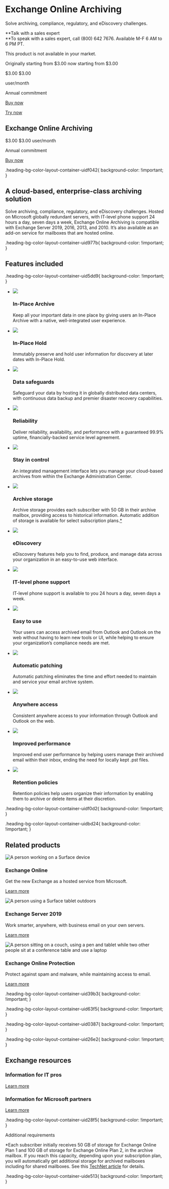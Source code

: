 # Exchange Online Archiving

Solve archiving, compliance, regulatory, and eDiscovery challenges.

**Talk with a sales expert  
**To speak with a sales expert, call (800) 642 7676. Available M-F 6 AM to 6 PM PT.

This product is not available in your market.

Originally starting from $3.00 now starting from $3.00

$3.00 $3.00

user/month

Annual commitment  

[Buy now](https://go.microsoft.com/fwlink/p/?linkid=2225275&clcid=0x409&culture=en-us&country=us)

[Try now](https://go.microsoft.com/fwlink/p/?linkid=2224892&clcid=0x409&culture=en-us&country=us)

## Exchange Online Archiving

$3.00 $3.00 user/month

Annual commitment  

[Buy now](https://go.microsoft.com/fwlink/p/?linkid=2225275&clcid=0x409&culture=en-us&country=us)

.heading-bg-color-layout-container-uidf042{ background-color: !important; }

## A cloud-based, enterprise-class archiving solution

Solve archiving, compliance, regulatory, and eDiscovery challenges. Hosted on Microsoft globally redundant servers, with IT-level phone support 24 hours a day, seven days a week, Exchange Online Archiving is compatible with Exchange Server 2019, 2016, 2013, and 2010. It’s also available as an add-on service for mailboxes that are hosted online.

.heading-bg-color-layout-container-uid977b{ background-color: !important; }

## Features included

.heading-bg-color-layout-container-uid5dd9{ background-color: !important; }

- ![](https://cdn-dynmedia-1.microsoft.com/is/image/microsoftcorp/Icon_InPlaceArchive_35x80_2x_0_RE4KyVO?resMode=sharp2&op_usm=1.5,0.65,15,0&wid=80&hei=35&qlt=100&fit=constrain)
    
    ### In-Place Archive
    
    Keep all your important data in one place by giving users an In-Place Archive with a native, well-integrated user experience.
    
- ![](https://cdn-dynmedia-1.microsoft.com/is/image/microsoftcorp/Icon_InPlaceHold_35x80_2x_RE4Kr3o?resMode=sharp2&op_usm=1.5,0.65,15,0&wid=80&hei=35&qlt=100&fit=constrain)
    
    ### In-Place Hold
    
    Immutably preserve and hold user information for discovery at later dates with In-Place Hold.
    

- ![](https://cdn-dynmedia-1.microsoft.com/is/image/microsoftcorp/Icon_DataSafeguards_35x80_2x_0_RE4KhAi?resMode=sharp2&op_usm=1.5,0.65,15,0&wid=80&hei=35&qlt=100&fit=constrain)
    
    ### Data safeguards
    
    Safeguard your data by hosting it in globally distributed data centers, with continuous data backup and premier disaster recovery capabilities.
    
- ![](https://cdn-dynmedia-1.microsoft.com/is/image/microsoftcorp/Icon_Reliability_35x80_2x_1_RE4KttT?resMode=sharp2&op_usm=1.5,0.65,15,0&wid=80&hei=35&qlt=100&fit=constrain)
    
    ### Reliability
    
    Deliver reliability, availability, and performance with a guaranteed 99.9% uptime, financially-backed service level agreement.
    

- ![](https://cdn-dynmedia-1.microsoft.com/is/image/microsoftcorp/Icon_StayInControl_35x80_2x_0_RE4KiVn?resMode=sharp2&op_usm=1.5,0.65,15,0&wid=80&hei=35&qlt=100&fit=constrain)
    
    ### Stay in control
    
    An integrated management interface lets you manage your cloud-based archives from within the Exchange Administration Center.
    
- ![](https://cdn-dynmedia-1.microsoft.com/is/image/microsoftcorp/Icon_ArchiveStorage_35x80_2x_RE4KlrG?resMode=sharp2&op_usm=1.5,0.65,15,0&wid=80&hei=35&qlt=100&fit=constrain)
    
    ### Archive storage
    
    Archive storage provides each subscriber with 50 GB in their archive mailbox, providing access to historical information. Automatic addition of storage is available for select subscription plans.[\*](https://www.microsoft.com/en-us/microsoft-365/exchange/microsoft-exchange-online-archiving-email#footnotes-uid6efb)
    

- ![](https://cdn-dynmedia-1.microsoft.com/is/image/microsoftcorp/Icon_eDiscovery_35x80_2x_0_RE4Ko9T?resMode=sharp2&op_usm=1.5,0.65,15,0&wid=80&hei=35&qlt=100&fit=constrain)
    
    ### eDiscovery
    
    eDiscovery features help you to find, produce, and manage data across your organization in an easy-to-use web interface.
    
- ![](https://cdn-dynmedia-1.microsoft.com/is/image/microsoftcorp/Icon_ITLevel_35x80_2x_1_RE4KiVc?resMode=sharp2&op_usm=1.5,0.65,15,0&wid=80&hei=35&qlt=100&fit=constrain)
    
    ### IT-level phone support
    
    IT-level phone support is available to you 24 hours a day, seven days a week.
    

- ![](https://cdn-dynmedia-1.microsoft.com/is/image/microsoftcorp/Icon_EasyToUse_35x80_2x_RE4Kr3j?resMode=sharp2&op_usm=1.5,0.65,15,0&wid=80&hei=35&qlt=100&fit=constrain)
    
    ### Easy to use
    
    Your users can access archived email from Outlook and Outlook on the web without having to learn new tools or UI, while helping to ensure your organization’s compliance needs are met.
    
- ![](https://cdn-dynmedia-1.microsoft.com/is/image/microsoftcorp/Icon_AutomaticPatching_35x80_2x_RE4KlrJ?resMode=sharp2&op_usm=1.5,0.65,15,0&wid=80&hei=35&qlt=100&fit=constrain)
    
    ### Automatic patching
    
    Automatic patching eliminates the time and effort needed to maintain and service your email archive system.
    

- ![](https://cdn-dynmedia-1.microsoft.com/is/image/microsoftcorp/Icon_AccessFromAnywhere_35x80_2x_RE4Klr7?resMode=sharp2&op_usm=1.5,0.65,15,0&wid=80&hei=35&qlt=100&fit=constrain)
    
    ### Anywhere access
    
    Consistent anywhere access to your information through Outlook and Outlook on the web.
    
- ![](https://cdn-dynmedia-1.microsoft.com/is/image/microsoftcorp/Icon_ImprovedPerformance_35x80_2x_RE4KhAo?resMode=sharp2&op_usm=1.5,0.65,15,0&wid=80&hei=35&qlt=100&fit=constrain)
    
    ### Improved performance
    
    Improved end user performance by helping users manage their archived email within their inbox, ending the need for locally kept .pst files.
    

- ![](https://cdn-dynmedia-1.microsoft.com/is/image/microsoftcorp/Icon_RetentionPolicies_35x80_2x_RE4KiVf?resMode=sharp2&op_usm=1.5,0.65,15,0&wid=80&hei=35&qlt=100&fit=constrain)
    
    ### Retention policies
    
    Retention policies help users organize their information by enabling them to archive or delete items at their discretion.
    

.heading-bg-color-layout-container-uidf0d2{ background-color: !important; }

.heading-bg-color-layout-container-uidbd24{ background-color: !important; }

## Related products

![A person working on a Surface device](https://cdn-dynmedia-1.microsoft.com/is/image/microsoftcorp/Image_ExchangeOnline_517x291_RE4nb1X?resMode=sharp2&op_usm=1.5,0.65,15,0&wid=786&hei=443&qlt=85&fit=constrain)

### Exchange Online

Get the new Exchange as a hosted service from Microsoft.

[Learn more](https://www.microsoft.com/en-us/microsoft-365/exchange/exchange-online)

![A person using a Surface tablet outdoors](https://cdn-dynmedia-1.microsoft.com/is/image/microsoftcorp/Image_ExchangeServer2019_517x291_0_RE4qjON?resMode=sharp2&op_usm=1.5,0.65,15,0&wid=786&hei=443&qlt=85&fit=constrain)

### Exchange Server 2019

Work smarter, anywhere, with business email on your own servers.

[Learn more](https://www.microsoft.com/en-us/microsoft-365/exchange/compare-microsoft-exchange-online-plans)

![A person sitting on a couch, using a pen and tablet while two other people sit at a conference table and use a laptop](https://cdn-dynmedia-1.microsoft.com/is/image/microsoftcorp/Image_ExchangeOnlineProtection_517x291_RE4n4Gt?resMode=sharp2&op_usm=1.5,0.65,15,0&wid=786&hei=443&qlt=85&fit=constrain)

### Exchange Online Protection

Protect against spam and malware, while maintaining access to email.

[Learn more](https://www.microsoft.com/en-us/microsoft-365/exchange/exchange-email-security-spam-protection)

.heading-bg-color-layout-container-uid39b3{ background-color: !important; }

.heading-bg-color-layout-container-uid63f5{ background-color: !important; }

.heading-bg-color-layout-container-uid0387{ background-color: !important; }

.heading-bg-color-layout-container-uid26e2{ background-color: !important; }

## Exchange resources

### Information for IT pros

[Learn more](https://go.microsoft.com/fwlink/p/?linkid=2225050&clcid=0x409&culture=en-us&country=us)

### Information for Microsoft partners

[Learn more](https://go.microsoft.com/fwlink/p/?linkid=2225255&clcid=0x409&culture=en-us&country=us)

.heading-bg-color-layout-container-uid28f5{ background-color: !important; }

Additional requirements

\*Each subscriber initially receives 50 GB of storage for Exchange Online Plan 1 and 100 GB of storage for Exchange Online Plan 2, in the archive mailbox. If you reach this capacity, depending upon your subscription plan, you will automatically get additional storage for archived mailboxes including for shared mailboxes. See this [TechNet article](https://go.microsoft.com/fwlink/p/?linkid=2225653) for details.  

.heading-bg-color-layout-container-uide513{ background-color: !important; }